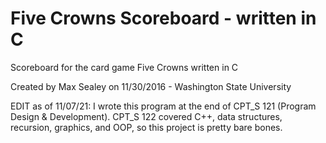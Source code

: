 # Five Crowns Scoreboard - written in C
Scoreboard for the card game Five Crowns written in C


Created by Max Sealey on 11/30/2016 - Washington State University

EDIT as of 11/07/21: I wrote this program at the end of CPT_S 121 (Program Design & Development). CPT_S 122 covered C++, data structures, recursion, graphics, and OOP, so this project is pretty bare bones.
